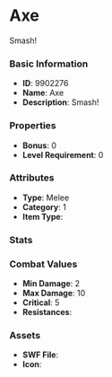 # Axe

Smash!

### Basic Information

- **ID**: 9902276
- **Name**: Axe
- **Description**: Smash!

### Properties

- **Bonus**: 0
- **Level Requirement**: 0

### Attributes

- **Type**: Melee
- **Category**: 1
- **Item Type**: 

### Stats


### Combat Values

- **Min Damage**: 2
- **Max Damage**: 10
- **Critical**: 5
- **Resistances**: 

### Assets

- **SWF File**: 
- **Icon**: 

